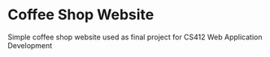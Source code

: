 # Coffee Shop Website
 Simple coffee shop website used as final project for CS412 Web Application Development
